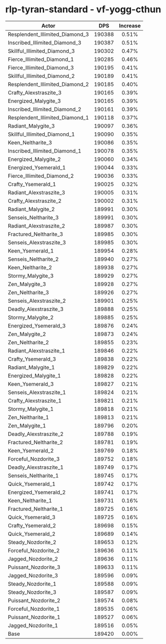 # rlp-tyran-standard - vf-yogg-cthun
| Actor | DPS | Increase |
|---|:---:|:---:|
|Resplendent_Illimited_Diamond_3|190388|0.51%|
|Inscribed_Illimited_Diamond_3|190387|0.51%|
|Skillful_Illimited_Diamond_3|190302|0.47%|
|Fierce_Illimited_Diamond_1|190285|0.46%|
|Fierce_Illimited_Diamond_3|190195|0.41%|
|Skillful_Illimited_Diamond_2|190189|0.41%|
|Resplendent_Illimited_Diamond_2|190185|0.40%|
|Crafty_Alexstraszite_3|190165|0.39%|
|Energized_Malygite_3|190165|0.39%|
|Inscribed_Illimited_Diamond_2|190161|0.39%|
|Resplendent_Illimited_Diamond_1|190118|0.37%|
|Radiant_Malygite_3|190097|0.36%|
|Skillful_Illimited_Diamond_1|190090|0.35%|
|Keen_Neltharite_3|190086|0.35%|
|Inscribed_Illimited_Diamond_1|190078|0.35%|
|Energized_Malygite_2|190060|0.34%|
|Energized_Ysemerald_1|190044|0.33%|
|Fierce_Illimited_Diamond_2|190036|0.33%|
|Crafty_Ysemerald_1|190025|0.32%|
|Radiant_Alexstraszite_3|190005|0.31%|
|Crafty_Alexstraszite_2|190002|0.31%|
|Radiant_Malygite_2|189991|0.30%|
|Senseis_Neltharite_3|189991|0.30%|
|Radiant_Alexstraszite_2|189987|0.30%|
|Fractured_Neltharite_3|189985|0.30%|
|Senseis_Alexstraszite_3|189985|0.30%|
|Keen_Ysemerald_1|189954|0.28%|
|Senseis_Neltharite_2|189940|0.27%|
|Keen_Neltharite_2|189938|0.27%|
|Stormy_Malygite_3|189929|0.27%|
|Zen_Malygite_3|189928|0.27%|
|Zen_Neltharite_3|189926|0.27%|
|Senseis_Alexstraszite_2|189901|0.25%|
|Deadly_Alexstraszite_3|189888|0.25%|
|Stormy_Malygite_2|189885|0.25%|
|Energized_Ysemerald_3|189876|0.24%|
|Zen_Malygite_2|189873|0.24%|
|Zen_Neltharite_2|189855|0.23%|
|Radiant_Alexstraszite_1|189846|0.22%|
|Crafty_Ysemerald_3|189838|0.22%|
|Radiant_Malygite_1|189829|0.22%|
|Energized_Malygite_1|189828|0.22%|
|Keen_Ysemerald_3|189827|0.21%|
|Senseis_Alexstraszite_1|189824|0.21%|
|Crafty_Alexstraszite_1|189821|0.21%|
|Stormy_Malygite_1|189818|0.21%|
|Zen_Neltharite_1|189813|0.21%|
|Zen_Malygite_1|189796|0.20%|
|Deadly_Alexstraszite_2|189788|0.19%|
|Fractured_Neltharite_2|189781|0.19%|
|Keen_Ysemerald_2|189769|0.18%|
|Forceful_Nozdorite_3|189752|0.18%|
|Deadly_Alexstraszite_1|189749|0.17%|
|Senseis_Neltharite_1|189745|0.17%|
|Quick_Ysemerald_1|189742|0.17%|
|Energized_Ysemerald_2|189741|0.17%|
|Keen_Neltharite_1|189731|0.16%|
|Fractured_Neltharite_1|189725|0.16%|
|Quick_Ysemerald_3|189725|0.16%|
|Crafty_Ysemerald_2|189698|0.15%|
|Quick_Ysemerald_2|189689|0.14%|
|Steady_Nozdorite_2|189653|0.12%|
|Forceful_Nozdorite_2|189636|0.11%|
|Jagged_Nozdorite_2|189636|0.11%|
|Puissant_Nozdorite_3|189633|0.11%|
|Jagged_Nozdorite_3|189596|0.09%|
|Steady_Nozdorite_1|189588|0.09%|
|Steady_Nozdorite_3|189587|0.09%|
|Puissant_Nozdorite_2|189574|0.08%|
|Forceful_Nozdorite_1|189535|0.06%|
|Puissant_Nozdorite_1|189527|0.06%|
|Jagged_Nozdorite_1|189516|0.05%|
|Base|189420|0.00%|
